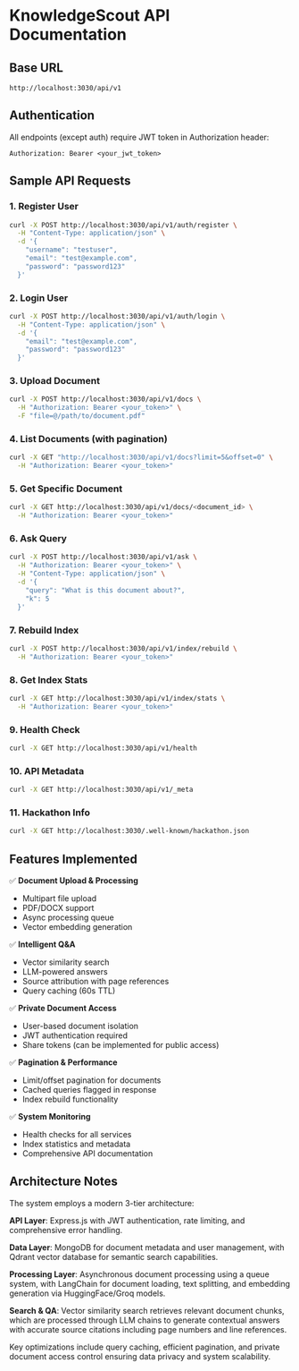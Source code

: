 # KnowledgeScout API Documentation

## Base URL
```
http://localhost:3030/api/v1
```

## Authentication
All endpoints (except auth) require JWT token in Authorization header:
```
Authorization: Bearer <your_jwt_token>
```

## Sample API Requests

### 1. Register User
```bash
curl -X POST http://localhost:3030/api/v1/auth/register \
  -H "Content-Type: application/json" \
  -d '{
    "username": "testuser",
    "email": "test@example.com", 
    "password": "password123"
  }'
```

### 2. Login User
```bash
curl -X POST http://localhost:3030/api/v1/auth/login \
  -H "Content-Type: application/json" \
  -d '{
    "email": "test@example.com",
    "password": "password123"
  }'
```

### 3. Upload Document
```bash
curl -X POST http://localhost:3030/api/v1/docs \
  -H "Authorization: Bearer <your_token>" \
  -F "file=@/path/to/document.pdf"
```

### 4. List Documents (with pagination)
```bash
curl -X GET "http://localhost:3030/api/v1/docs?limit=5&offset=0" \
  -H "Authorization: Bearer <your_token>"
```

### 5. Get Specific Document
```bash
curl -X GET http://localhost:3030/api/v1/docs/<document_id> \
  -H "Authorization: Bearer <your_token>"
```

### 6. Ask Query
```bash
curl -X POST http://localhost:3030/api/v1/ask \
  -H "Authorization: Bearer <your_token>" \
  -H "Content-Type: application/json" \
  -d '{
    "query": "What is this document about?",
    "k": 5
  }'
```

### 7. Rebuild Index
```bash
curl -X POST http://localhost:3030/api/v1/index/rebuild \
  -H "Authorization: Bearer <your_token>"
```

### 8. Get Index Stats
```bash
curl -X GET http://localhost:3030/api/v1/index/stats \
  -H "Authorization: Bearer <your_token>"
```

### 9. Health Check
```bash
curl -X GET http://localhost:3030/api/v1/health
```

### 10. API Metadata
```bash
curl -X GET http://localhost:3030/api/v1/_meta
```

### 11. Hackathon Info
```bash
curl -X GET http://localhost:3030/.well-known/hackathon.json
```

## Features Implemented

✅ **Document Upload & Processing**
- Multipart file upload
- PDF/DOCX support
- Async processing queue
- Vector embedding generation

✅ **Intelligent Q&A**
- Vector similarity search
- LLM-powered answers
- Source attribution with page references
- Query caching (60s TTL)

✅ **Private Document Access**
- User-based document isolation
- JWT authentication required
- Share tokens (can be implemented for public access)

✅ **Pagination & Performance**
- Limit/offset pagination for documents
- Cached queries flagged in response
- Index rebuild functionality

✅ **System Monitoring**
- Health checks for all services
- Index statistics and metadata
- Comprehensive API documentation

## Architecture Notes

The system employs a modern 3-tier architecture:

**API Layer**: Express.js with JWT authentication, rate limiting, and comprehensive error handling.

**Data Layer**: MongoDB for document metadata and user management, with Qdrant vector database for semantic search capabilities.

**Processing Layer**: Asynchronous document processing using a queue system, with LangChain for document loading, text splitting, and embedding generation via HuggingFace/Groq models.

**Search & QA**: Vector similarity search retrieves relevant document chunks, which are processed through LLM chains to generate contextual answers with accurate source citations including page numbers and line references.

Key optimizations include query caching, efficient pagination, and private document access control ensuring data privacy and system scalability.